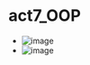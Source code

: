 # act7_OOP
- ![image](https://github.com/user-attachments/assets/448fd56c-c758-4c22-9078-ab60c23efd11)
- ![image](https://github.com/user-attachments/assets/d8e0ef4a-848b-4c2c-9f6d-ddd3325499d1)

